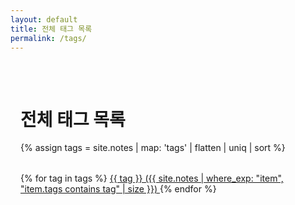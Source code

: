 ```yaml
---
layout: default
title: 전체 태그 목록
permalink: /tags/
---
```


<div class="tags-page">
  <h1>전체 태그 목록</h1>
  
  {% assign tags = site.notes | map: 'tags' | flatten | uniq | sort %}
  
  <div class="tags-list">
    {% for tag in tags %}
      <a href="/tags/{{ tag }}" class="tag">
        {{ tag }} ({{ site.notes | where_exp: "item", "item.tags contains tag" | size }})
      </a>
    {% endfor %}
  </div>
</div>

<style>
.tags-page {
  max-width: 800px;
  margin: 0 auto;
  padding: 2rem 1rem;
}

.tags-list {
  margin: 2rem 0;
}
</style>
